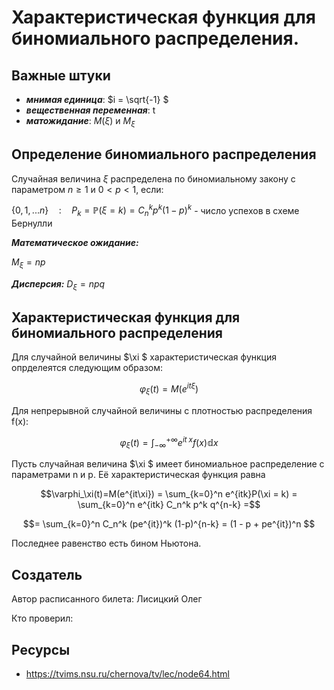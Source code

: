 # Характеристическая функция для биномиального распределения.

## Важные штуки

- ***мнимая единица***:  $i = \sqrt{-1} $
- ***вещественная переменная***:  t 
- ***матожидание***: $M(\xi)$  и $M_\xi$

## Определение биномиального распределения
Случайная величина $\xi$ распределена по биномиальному закону с параметром $n \geq 1$ и $0 < p < 1$, если:

$\{0, 1, ... n\}\quad : \quad P_k = \mathbb P(\xi = k) = C_n^kp^k(1-p)^k$ - число успехов в схеме Бернулли

***Математическое ожидание:***

$M_\xi=np$

***Дисперсия:***
$D_\xi=npq$

## Характеристическая функция для биномиального распределения
Для случайной величины  $\xi $ характеристическая функция опрделеятся следующим образом:
 
$$\varphi_\xi(t) = M(e^{it \xi})$$

Для непрерывной случайной величины с плотностью распределения f(x):

$$\varphi_\xi(t) = \int_{-\infty}^{+\infty} e^{it \;x} f(x) \mathbb{d}x $$

Пусть случайная величина  $\xi $ имеет биномиальное распределение с параметрами n и p. Её характеристическая функция равна

$$\varphi_\xi(t)=М(e^{it\xi}) = \sum_{k=0}^n e^{itk}P(\xi = k) = \sum_{k=0}^n e^{itk} C_n^k p^k q^{n-k} =$$

$$= \sum_{k=0}^n C_n^k (pe^{it})^k (1-p)^{n-k} = (1 - p + pe^{it})^n $$

Последнее равенство есть бином Ньютона.

## Создатель

Автор расписанного билета: Лисицкий Олег

Кто проверил:


## Ресурсы 
- https://tvims.nsu.ru/chernova/tv/lec/node64.html

